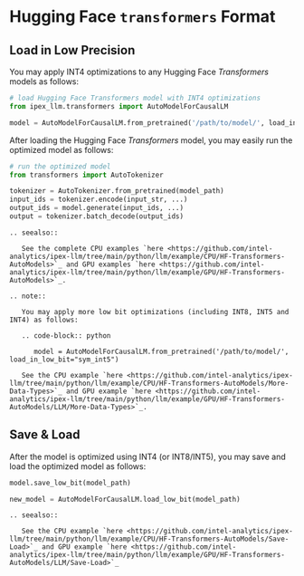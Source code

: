 # Hugging Face ``transformers`` Format

## Load in Low Precision
You may apply INT4 optimizations to any Hugging Face *Transformers* models as follows:

```python
# load Hugging Face Transformers model with INT4 optimizations
from ipex_llm.transformers import AutoModelForCausalLM

model = AutoModelForCausalLM.from_pretrained('/path/to/model/', load_in_4bit=True)
```

After loading the Hugging Face *Transformers* model, you may easily run the optimized model as follows:

```python
# run the optimized model
from transformers import AutoTokenizer

tokenizer = AutoTokenizer.from_pretrained(model_path)
input_ids = tokenizer.encode(input_str, ...)
output_ids = model.generate(input_ids, ...)
output = tokenizer.batch_decode(output_ids)
```

```eval_rst
.. seealso::

   See the complete CPU examples `here <https://github.com/intel-analytics/ipex-llm/tree/main/python/llm/example/CPU/HF-Transformers-AutoModels>`_ and GPU examples `here <https://github.com/intel-analytics/ipex-llm/tree/main/python/llm/example/GPU/HF-Transformers-AutoModels>`_.

.. note::

   You may apply more low bit optimizations (including INT8, INT5 and INT4) as follows:

   .. code-block:: python

      model = AutoModelForCausalLM.from_pretrained('/path/to/model/', load_in_low_bit="sym_int5")

   See the CPU example `here <https://github.com/intel-analytics/ipex-llm/tree/main/python/llm/example/CPU/HF-Transformers-AutoModels/More-Data-Types>`_ and GPU example `here <https://github.com/intel-analytics/ipex-llm/tree/main/python/llm/example/GPU/HF-Transformers-AutoModels/LLM/More-Data-Types>`_.
```

## Save & Load
After the model is optimized using INT4 (or INT8/INT5), you may save and load the optimized model as follows:

```python
model.save_low_bit(model_path)

new_model = AutoModelForCausalLM.load_low_bit(model_path)
```

```eval_rst
.. seealso::

   See the CPU example `here <https://github.com/intel-analytics/ipex-llm/tree/main/python/llm/example/CPU/HF-Transformers-AutoModels/Save-Load>`_ and GPU example `here <https://github.com/intel-analytics/ipex-llm/tree/main/python/llm/example/GPU/HF-Transformers-AutoModels/LLM/Save-Load>`_
```
